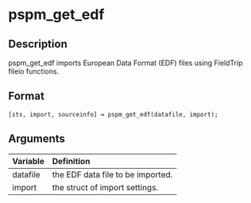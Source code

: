 # pspm_get_edf
## Description
pspm_get_edf imports European Data Format (EDF) files using FieldTrip fileio functions.

## Format
`[sts, import, sourceinfo] = pspm_get_edf(datafile, import);`

## Arguments
| Variable | Definition |
|:--|:--|
| datafile | the EDF data file to be imported. |
| import | the struct of import settings. |

